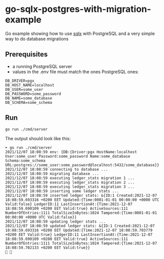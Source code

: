 # go-sqlx-postgres-with-migration-example

Go example showing how to use [sqlx](https://github.com/jmoiron/sqlx) with PostgreSQL and a very simple way to do database migrations

## Prerequisites

- a running PostgreSQL server
- values in the .env file must match the ones PostgreSQL ones:
```console
DB_DRIVER=pgx
DB_HOST_NAME=localhost
DB_USER=some_user
DB_PASSWORD=some_password
DB_NAME=some_database
DB_SCHEMA=some_schema
```

## Run

```console
go run ./cmd/server
```

The output should look like this:
```console
➤ go run ./cmd/server
2021/12/07 18:08:59 env: {DB:{Driver:pgx HostName:localhost User:some_user Password:some_password Name:some_database Schema:some_schema URL:postgres://some_user:some_password@localhost:5432/some_database}}
2021/12/07 18:08:59 connecting to database ...
2021/12/07 18:08:59 migrating database ...
2021/12/07 18:08:59 executing ledger_stats migration 1 ...
2021/12/07 18:08:59 executing ledger_stats migration 2 ...
2021/12/07 18:08:59 executing ledger_stats migration 3 ...
2021/12/07 18:08:59 inserting some ledger stats ...
2021/12/07 18:08:59 inserted ledger stats: &{ID:1 Created:2021-12-07 18:08:59.693316 +0200 EET Updated:{Time:0001-01-01 00:00:00 +0000 UTC Valid:false} LedgerID:11 LastInsertionAt:{Time:2021-12-07 18:08:59.690109 +0200 EET Valid:true} ActiveSources:111 NumberOfEntries:1111 TotalSizeInBytes:1024 Tampered:{Time:0001-01-01 00:00:00 +0000 UTC Valid:false}}
2021/12/07 18:08:59 updating ledger stats ...
2021/12/07 18:08:59 updated ledger stats: &{ID:1 Created:2021-12-07 18:08:59.693316 +0200 EET Updated:{Time:2021-12-07 18:08:59.703779 +0200 EET Valid:true} LedgerID:11 LastInsertionAt:{Time:2021-12-07 18:08:59.690109 +0200 EET Valid:true} ActiveSources:111 NumberOfEntries:1111 TotalSizeInBytes:1024 Tampered:{Time:2021-12-07 18:08:59.702133 +0200 EET Valid:true}}
🎉 🥳
```
